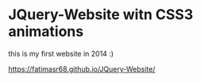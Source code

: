 # JQuery-Website witn CSS3 animations
this is my first website in 2014 :)

https://fatimasr68.github.io/JQuery-Website/
